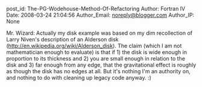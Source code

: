 post_id: The-PG-Wodehouse-Method-Of-Refactoring
Author: Fortran IV
Date: 2008-03-24 21:04:56
Author_Email: noreply@blogger.com
Author_IP: None

Mr. Wizard: Actually my disk example was based on my dim recollection of Larry Niven&#39;s description of an Alderson disk (http://en.wikipedia.org/wiki/Alderson_disk).  The claim (which I am not mathematician enough to evaluate) is that if 1) the disk is wide enough in proportion to its thickness and 2) you are small enough in relation to the disk and 3) far enough from any edge, that the gravitational effect is roughly as though the disk has no edges at all.  But it&#39;s nothing I&#39;m an authority on, and nothing to do with cleaning up legacy code anyway. :)
